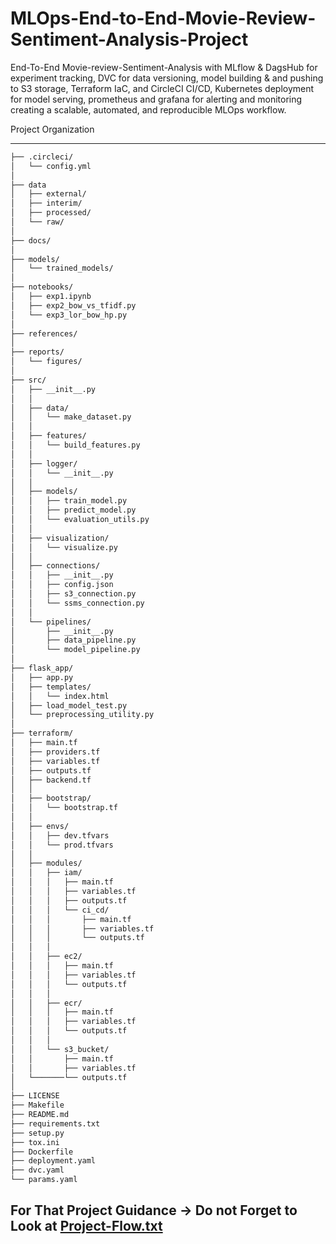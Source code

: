 # MLOps-End-to-End-Movie-Review-Sentiment-Analysis-Project

End-To-End Movie-review-Sentiment-Analysis with MLflow &amp; DagsHub for experiment tracking, DVC for data versioning, model building &amp; and pushing to S3 storage, Terraform IaC, and CircleCI CI/CD, Kubernetes deployment for model serving, prometheus and grafana for alerting and monitoring creating a scalable, automated, and reproducible MLOps workflow.

Project Organization

------------

```bash
├── .circleci/
│   └── config.yml
│
├── data
│   ├── external/
│   ├── interim/
│   ├── processed/
│   └── raw/
│
├── docs/
│
├── models/
│   └── trained_models/
│
├── notebooks/
│   ├── exp1.ipynb
│   ├── exp2_bow_vs_tfidf.py
│   └── exp3_lor_bow_hp.py
│
├── references/
│
├── reports/
│   └── figures/
│
├── src/
│   ├── __init__.py
│   │
│   ├── data/
│   │   └── make_dataset.py
│   │
│   ├── features/
│   │   └── build_features.py
│   │
│   ├── logger/
│   │   └── __init__.py
│   │
│   ├── models/
│   │   ├── train_model.py
│   │   ├── predict_model.py
│   │   └── evaluation_utils.py
│   │
│   ├── visualization/
│   │   └── visualize.py
│   │
│   ├── connections/
│   │   ├── __init__.py
│   │   ├── config.json
│   │   ├── s3_connection.py
│   │   └── ssms_connection.py
│   │
│   └── pipelines/
│       ├── __init__.py
│       ├── data_pipeline.py
│       └── model_pipeline.py
│
├── flask_app/
│   ├── app.py
│   ├── templates/
│   │   └── index.html
│   ├── load_model_test.py
│   └── preprocessing_utility.py
│
├── terraform/
│   ├── main.tf
│   ├── providers.tf
│   ├── variables.tf
│   ├── outputs.tf
│   ├── backend.tf
│   │
│   ├── bootstrap/
│   │   └── bootstrap.tf
│   │
│   ├── envs/
│   │   ├── dev.tfvars
│   │   └── prod.tfvars
│   │
│   ├── modules/
│   │   ├── iam/
│   │   │   ├── main.tf
│   │   │   ├── variables.tf
│   │   │   ├── outputs.tf
│   │   │   └── ci_cd/
│   │   │       ├── main.tf
│   │   │       ├── variables.tf
│   │   │       └── outputs.tf
│   │   │
│   │   ├── ec2/
│   │   │   ├── main.tf
│   │   │   ├── variables.tf
│   │   │   └── outputs.tf
│   │   │
│   │   ├── ecr/
│   │   │   ├── main.tf
│   │   │   ├── variables.tf
│   │   │   └── outputs.tf
│   │   │
│   │   └── s3_bucket/
│   │       ├── main.tf
│   │       ├── variables.tf
│   └───────└── outputs.tf
│
├── LICENSE
├── Makefile
├── README.md
├── requirements.txt
├── setup.py
├── tox.ini
├── Dockerfile
├── deployment.yaml
├── dvc.yaml
└── params.yaml
```

## For That Project Guidance -> Do not Forget to Look at [Project-Flow.txt](./Project-Flow.txt)
